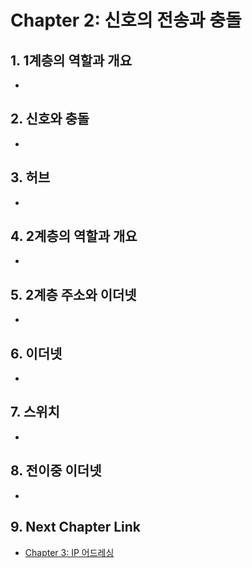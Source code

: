 #  Chapter 2: 신호의 전송과 충돌 #

## 1. 1계층의 역할과 개요
- 

## 2. 신호와 충돌
- 

## 3. 허브
- 

## 4. 2계층의 역할과 개요
-

## 5. 2계층 주소와 이더넷
-  

## 6. 이더넷
- 

## 7. 스위치
- 

## 8. 전이중 이더넷
- 

## 9. Next Chapter Link
- [Chapter 3: IP 어드레싱](https://github.com/wargi/Etc/blob/master/Network/Chapter3.md)
